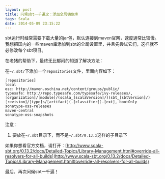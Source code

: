 ```yaml
---
layout: post
title: 问候sbt一千遍之：添加全局镜像库
tags: Scala
date: 2014-05-09 23:15:22
---
```


sbt运行时经常需要下载大量的jar包，默认连接到maven官网，速度通常比较慢。我想把国内的一些maven库添加到sbt的全局设置里，并且先尝试它们，这样就不必修改每个sbt项目。

在老猪的帮助下，最终无比郁闷的知道了解决方法：

在`~/.sbt/`下添加一个`repositories`文件，里面内容如下：

    [repositories]
    local
    osc: http://maven.oschina.net/content/groups/public/
    typesafe: http://repo.typesafe.com/typesafe/ivy-releases/, [organization]/[module]/(scala_[scalaVersion]/)(sbt_[sbtVersion]/)[revision]/[type]s/[artifact](-[classifier]).[ext], bootOnly
    sonatype-oss-releases
    maven-central
    sonatype-oss-snapshots

注意：

1.  要放在`~/.sbt`目录下，而不是`~/.sbt/0.13.x`这样的子目录下

如果你想看官方文档，请打开：[http://www.scala-sbt.org/0.13.2/docs/Detailed-Topics/Library-Management.html#override-all-resolvers-for-all-builds](http://www.scala-sbt.org/0.13.2/docs/Detailed-Topics/Library-Management.html#override-all-resolvers-for-all-builds)

最后，再次问候sbt一千遍！
